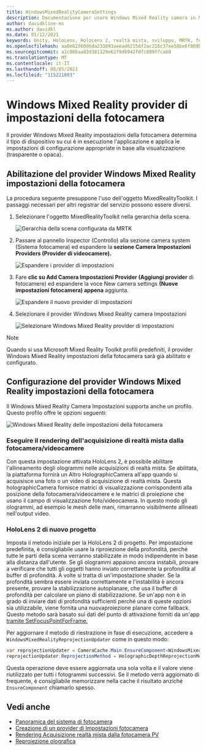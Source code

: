 ```yaml
---
title: WindowsMixedRealityCameraSettings
description: Documentazione per usare Windows Mixed Reality camera in MRTK
author: davidkline-ms
ms.author: davidkl
ms.date: 01/12/2021
keywords: Unity, HoloLens, HoloLens 2, realtà mista, sviluppo, MRTK, fotocamera,
ms.openlocfilehash: aa0e02f60d6da233893aeea462156f2ac216c37ee58be6f809b86aa59662cc19
ms.sourcegitcommit: a1c086aa83d381129e62f9d8942f0fc889ffcab0
ms.translationtype: MT
ms.contentlocale: it-IT
ms.lasthandoff: 08/05/2021
ms.locfileid: "115221803"
---
```

# <a name="windows-mixed-reality-camera-settings-provider"></a>Windows Mixed Reality provider di impostazioni della fotocamera

Il provider Windows Mixed Reality impostazioni della fotocamera determina il tipo di dispositivo su cui è in esecuzione l'applicazione e applica le impostazioni di configurazione appropriate in base alla visualizzazione (trasparente o opaca).

## <a name="enabling-the-windows-mixed-reality-camera-settings-provider"></a>Abilitazione del provider Windows Mixed Reality impostazioni della fotocamera

La procedura seguente presuppone l'uso dell'oggetto MixedRealityToolkit. I passaggi necessari per altri registrar del servizio possono essere diversi.

1. Selezionare l'oggetto MixedRealityToolkit nella gerarchia della scena.

    ![Gerarchia della scena configurata da MRTK](../images/MRTK_ConfiguredHierarchy.png)

2. Passare al pannello Inspector (Controllo) alla sezione camera system (Sistema fotocamera) ed espandere la **sezione Camera Impostazioni Providers (Provider di videocamere).**

    ![Espandere i provider di impostazioni](../images/camera-system/ExpandProviders.png)

3. Fare **clic su Add Camera Impostazioni Provider (Aggiungi provider** di fotocamere) ed espandere la voce New camera settings **(Nuove impostazioni fotocamera) appena** aggiunta.

    ![Espandere il nuovo provider di impostazioni](../images/camera-system/ExpandNewProvider.png)

4. Selezionare il provider Windows Mixed Reality camera Impostazioni

    ![Selezionare Windows Mixed Reality provider di impostazioni](../images/camera-system/SelectWindowsMixedRealitySettings.png)

> [!NOTE]
> Quando si usa Microsoft Mixed Reality Toolkit profili predefiniti, il provider Windows Mixed Reality impostazioni della fotocamera sarà già abilitato e configurato.

## <a name="configuring-the-windows-mixed-reality-camera-settings-provider"></a>Configurazione del provider Windows Mixed Reality impostazioni della fotocamera

Il Windows Mixed Reality Camera Impostazioni supporta anche un profilo. Questo profilo offre le opzioni seguenti:

![Windows Mixed Reality delle impostazioni della fotocamera](../images/camera-system/WMRCameraSettingsProfile.png)

### <a name="render-mixed-reality-capture-from-the-photovideo-camera"></a>Eseguire il rendering dell'acquisizione di realtà mista dalla fotocamera/videocamere

Con questa impostazione attivata HoloLens 2, è possibile abilitare l'allineamento degli ologrammi nelle acquisizioni di realtà mista. Se abilitata, la piattaforma fornirà un Altro HolographicCamera all'app quando si acquisisce una foto o un video di acquisizione di realtà mista. Questa holographicCamera fornisce matrici di visualizzazione corrispondenti alla posizione della fotocamera/videocamere e le matrici di proiezione che usano il campo di visualizzazione foto/videocamera. In questo modo gli ologrammi, ad esempio le mesh delle mani, rimarranno visibilmente allineati nell'output video.

### <a name="hololens-2-reprojection-method"></a>HoloLens 2 di nuovo progetto

Imposta il metodo iniziale per la HoloLens 2 di progetto. Per impostazione predefinita, è consigliabile usare la riproiezione della profondità, perché tutte le parti della scena verranno stabilizzate in modo indipendente in base alla distanza dall'utente. Se gli ologrammi appaiono ancora instabili, provare a verificare che tutti gli oggetti hanno inviato correttamente la profondità al buffer di profondità. A volte si tratta di un'impostazione shader. Se la profondità sembra essere inviata correttamente e l'instabilità è ancora presente, provare la stabilizzazione autoplanare, che usa il buffer di profondità per calcolare un piano di stabilizzazione. Se un'app non è in grado di inviare dati di profondità sufficienti perché una di queste opzioni sia utilizzabile, viene fornita una nuovaproiezione planare come fallback. Questo metodo sarà basato sui dati del punto di attivazione forniti da un'app [tramite SetFocusPointForFrame.](https://docs.unity3d.com/ScriptReference/XR.WSA.HolographicSettings.SetFocusPointForFrame.html)

Per aggiornare il metodo di riestrazione in fase di esecuzione, accedere a `WindowsMixedRealityReprojectionUpdater` come in questo modo:

```c#
var reprojectionUpdater = CameraCache.Main.EnsureComponent<WindowsMixedRealityReprojectionUpdater>();
reprojectionUpdater.ReprojectionMethod = HolographicDepthReprojectionMethod.AutoPlanar;
```

Questa operazione deve essere aggiornata una sola volta e il valore viene riutilizzato per tutti i fotogrammi successivi. Se il metodo verrà aggiornato di frequente, è consigliabile memorizzare nella cache il risultato anziché `EnsureComponent` chiamarlo spesso.

## <a name="see-also"></a>Vedi anche

- [Panoramica del sistema di fotocamera](camera-system-overview.md)
- [Creazione di un provider di Impostazioni fotocamera](create-settings-provider.md)
- [Rendering Acquisizione realtà mista dalla fotocamera PV](https://docs.microsoft.com/windows/mixed-reality/mixed-reality-capture-for-developers#render-from-the-pv-camera-opt-in)
- [Reproiezione olografica](https://docs.microsoft.com/windows/mixed-reality/hologram-stability#reprojection)
